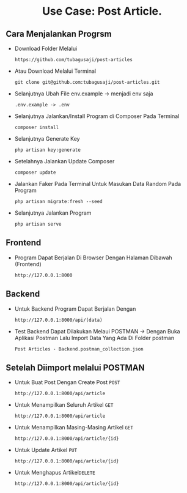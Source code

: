<h1 align="center">Use Case: Post Article.</h1>


## Cara Menjalankan Progrsm
- Download Folder Melalui 
	``` 
    https://github.com/tubagusaji/post-articles
    ```
- Atau Download Melalui Terminal 
	``` 
    git clone git@github.com:tubagusaji/post-articles.git
    ```
- Selanjutnya Ubah File env.example -> menjadi env saja
	```
    .env.example -> .env
    ```
- Selanjutnya Jalankan/Install Program di Composer Pada Terminal
	```
    composer install
    ```
- Selanjutnya Generate Key 
	```
    php artisan key:generate
    ```
- Setelahnya Jalankan Update Composer
	```
    composer update
    ```
- Jalankan Faker Pada Terminal Untuk Masukan Data Random Pada Program
	```
    php artisan migrate:fresh --seed
    ```
- Selanjutnya Jalankan Program
    ```
    php artisan serve
    ```
## Frontend 
- Program Dapat Berjalan Di Browser Dengan Halaman Dibawah (Frontend)
	```
    http://127.0.0.1:8000
    ```
## Backend
- Untuk Backend Program Dapat Berjalan Dengan
    ```
    http://127.0.0.1:8000/api/(data)
    ```
- Test Backend Dapat Dilakukan Melaui POSTMAN -> Dengan Buka Aplikasi Postman Lalu Import Data Yang Ada Di Folder postman
    ```
    Post Articles - Backend.postman_collection.json   
    ```
## Setelah Diimport melalui POSTMAN
- Untuk Buat Post Dengan Create Post  ```POST``` 
    ```
    http://127.0.0.1:8000/api/article
    ```
- Untuk Menampilkan Seluruh Artikel ```GET``` 
    ```
    http://127.0.0.1:8000/api/article
    ```
- Untuk Menampilkan Masing-Masing Artikel ```GET``` 
    ```
    http://127.0.0.1:8000/api/article/{id}
    ```
- Untuk Update Artikel ```PUT``` 
    ```
    http://127.0.0.1:8000/api/article/{id}
    ```
- Untuk Menghapus Artikel```DELETE``` 
    ```
    http://127.0.0.1:8000/api/article/{id}
    ```


